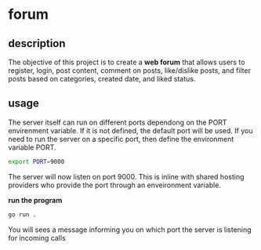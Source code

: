 # forum

## description

The objective of this project is to create a **web forum** that allows users to register, login, post content, comment on posts, like/dislike posts, and filter posts based on categories, created date, and liked status.

## usage

The server itself can run on different ports dependong on the PORT envirenment variable. If it is not defined, the default port will be used. If you need to run the server on a specific port, then define the environment variable PORT.

```bash
export PORT=9000
```

The server will now listen on port 9000. This is inline with shared hosting providers who provide the port through an enveironment variable.

**run the program**

```bash
go run .
```

You will sees a message informing you on which port the server is listening for incoming calls


